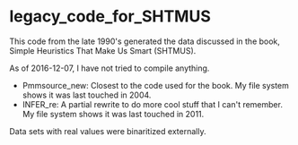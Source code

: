 # legacy_code_for_SHTMUS
This code from the late 1990's generated the data discussed in the book, Simple Heuristics That Make Us Smart (SHTMUS).

As of 2016-12-07, I have not tried to compile anything.

* Pmmsource_new: Closest to the code used for the book.  My file system shows it was last touched in 2004.
* INFER_re: A partial rewrite to do more cool stuff that I can't remember.  My file system shows it was last touched in 2011.

Data sets with real values were binaritized externally.
